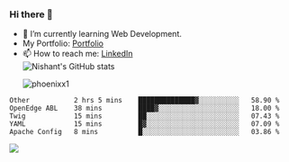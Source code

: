 ### Hi there 👋

<!--
**phoenixx1/phoenixx1** is a ✨ _special_ ✨ repository because its `README.md` (this file) appears on your GitHub profile.

Here are some ideas to get you started:

- 🔭 I’m currently working on ...
- 🌱 I’m currently learning ...
- 👯 I’m looking to collaborate on ...
- 🤔 I’m looking for help with ...
- 💬 Ask me about ...
- 📫 How to reach me: ...
- 😄 Pronouns: ...
- ⚡ Fun fact: ...
-->
- 🌱 I’m currently learning Web Development.
- My Portfolio: [Portfolio](https://phoenixx1.github.io/)
- 📫 How to reach me: [LinkedIn](https://www.linkedin.com/in/nishant-saxena-2609/)  
![Nishant's GitHub stats](https://github-readme-stats.vercel.app/api?username=phoenixx1&count_private=true)<p><img align="center" src="https://github-readme-streak-stats.herokuapp.com/?user=phoenixx1&" alt="phoenixx1" /></p>  
<!--START_SECTION:waka-->
```text
Other           2 hrs 5 mins    ██████████████▓░░░░░░░░░░   58.90 % 
OpenEdge ABL    38 mins         ████▓░░░░░░░░░░░░░░░░░░░░   18.00 % 
Twig            15 mins         ██░░░░░░░░░░░░░░░░░░░░░░░   07.43 % 
YAML            15 mins         █▓░░░░░░░░░░░░░░░░░░░░░░░   07.09 % 
Apache Config   8 mins          █░░░░░░░░░░░░░░░░░░░░░░░░   03.86 % 
```
<!--END_SECTION:waka-->

![](https://komarev.com/ghpvc/?username=phoenixx1&style=plastic)

<!-- ![Visitor Count](https://profile-counter.glitch.me/phoenixx1/count.svg) -->

